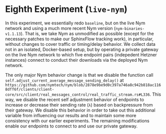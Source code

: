 # Eighth Experiment (`live-nym`)

In this experiment, we essentially redo `baseline`, but on the live Nym network and using a much more recent Nym version (`nym-binaries-v1.1.13`). That is, we take Nym as unmodified as possible (except for the necessary patches to make our SphinxFlow tracking work), in particular, without changes to cover traffic or timing/delay behavior. We collect data not in an isolated, Docker-based setup, but by operating a private gateway on the live Nym network to which five endpoint pairs (indepedent Hetzner instances) connect to conduct their downloads via the deployed Nym network.

The only major Nym behavior change is that we disable the function call `self.adjust_current_average_message_sending_delay()` at `https://github.com/nymtech/nym/blob/2878e9be9d0c397a746a8c942b818ac1168dff6f/clients/client-core/src/client/real_messages_control/real_traffic_stream.rs#L336`. This way, we disable the recent self adjustment behavior of endpoints to increase or decrease their sending rate (`λ`) based on backpressure from their gateway. We disable this behavior in order to take out this additional variable from influencing our results and to maintain some more consistency with our earlier experiments. The remaining modifications enable our endpoints to connect to and use our private gateway.
